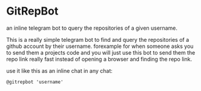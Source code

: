 # GitRepBot
an inline telegram bot to query the repositories of a given username.

This is a really simple telegram bot to find and query the repositories of a github account by their username.
forexample for when someone asks you to send them a projects code and you will just use this bot to send them the repo link really fast instead of opening a browser and finding the repo link.

use it like this as an inline chat in any chat:

```@gitrepbot 'username'```
